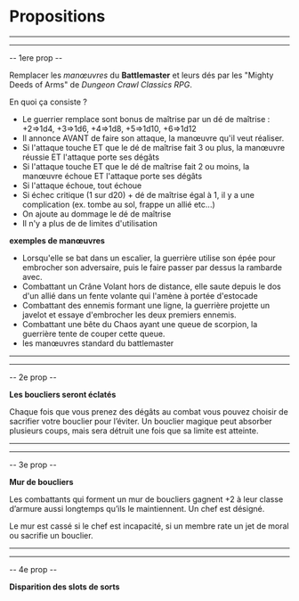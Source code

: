 # Propositions

___________________________
___________________________________

-- 1ere prop --

Remplacer les *manœuvres* du **Battlemaster** et leurs dés par les "Mighty Deeds of Arms" de *Dungeon Crawl Classics RPG*. 

En quoi ça consiste ? 
* Le guerrier remplace sont bonus de maîtrise par un dé de maîtrise : 
+2=>1d4, +3=>1d6, +4=>1d8, +5=>1d10, +6=>1d12
* Il annonce AVANT de faire son attaque, la manœuvre qu'il veut réaliser.
* Si l'attaque touche ET que le dé de maîtrise fait 3 ou plus, la manœuvre réussie ET l'attaque porte ses dégâts
* Si l'attaque touche ET que le dé de maîtrise fait 2 ou moins, la manœuvre échoue ET l'attaque porte ses dégâts
* Si l'attaque échoue, tout échoue
* Si échec critique (1 sur d20) + dé de maîtrise égal à 1, il y a une complication (ex. tombe au sol, frappe un allié etc...)
* On ajoute au dommage le dé de maîtrise
* Il n'y a plus de de limites d'utilisation


**exemples de manœuvres**

* Lorsqu'elle se bat dans un escalier, la guerrière utilise son épée pour embrocher son adversaire, puis le faire passer par dessus la rambarde avec.
* Combattant un Crâne Volant hors de distance, elle saute depuis le dos d'un allié dans un fente volante qui l'amène à portée d'estocade
* Combattant des ennemis formant une ligne, la guerrière projette un javelot et essaye d'embrocher les deux premiers ennemis.
* Combattant une bête du Chaos ayant une queue de scorpion, la guerrière tente de couper cette queue.
* les manœuvres standard du battlemaster

__________________________________
___________________________________

-- 2e prop --

**Les boucliers seront éclatés**

Chaque fois que vous prenez des dégâts au combat
vous pouvez choisir de sacrifier votre bouclier pour
l’éviter. Un bouclier magique peut absorber
plusieurs coups, mais sera
détruit une fois que sa limite est
atteinte.

__________________________________
___________________________________

-- 3e prop --

**Mur de boucliers**

Les combattants qui forment un mur de boucliers
gagnent +2 à leur classe d’armure aussi longtemps qu’ils
le maintiennent. Un chef est désigné. 

Le mur est cassé si le chef est incapacité, si un membre rate un jet de moral ou sacrifie un bouclier.

__________________________________
___________________________________

-- 4e prop --

**Disparition des slots de sorts**